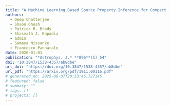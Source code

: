 ```yaml
---
title: "A Machine Learning Based Source Property Inference for Compact Binary Mergers"
authors:
  - Deep Chatterjee
  - Shaon Ghosh
  - Patrick R. Brady
  - Shasvath J. Kapadia
  - admin
  - Samaya Nissanke
  - Francesco Pannarale
date: 2020-01-01
publication: "*Astrophys. J.* **896**(1) 54"
doi: "10.3847/1538-4357/ab8dbe"
url_doi: "https://doi.org/10.3847/1538-4357/ab8dbe"
url_pdf: "https://arxiv.org/pdf/1911.00116.pdf"
# generated_on: 2025-06-07T20:53:46.727145
# featured: false
# summary: ""
# tags: []
# projects: []
---
```


